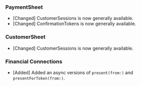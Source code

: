### PaymentSheet
* [Changed] CustomerSessions is now generally available.
* [Changed] ConfirmationTokens is now generally available.

### CustomerSheet
* [Changed] CustomerSessions is now generally available.


### Financial Connections
* [Added] Added an async versions of `present(from:)` and `presentForToken(from:)`.
